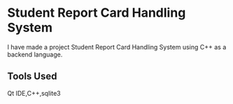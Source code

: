 
# Student Report Card Handling System

I have made a project Student Report Card Handling System using C++ as a backend language.



## Tools Used
Qt IDE,C++,sqlite3